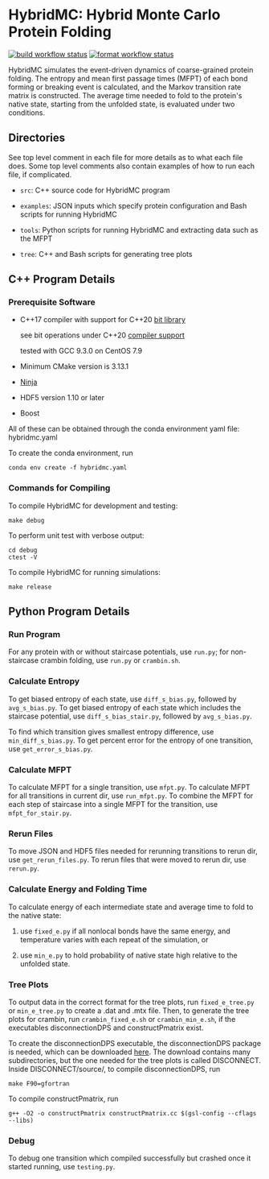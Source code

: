 # HybridMC: Hybrid Monte Carlo Protein Folding

[![build workflow status](https://github.com/margaritacolberg/hybridmc/actions/workflows/build.yml/badge.svg)](https://github.com/margaritacolberg/hybridmc/actions/workflows/build.yml?query=branch:main)
[![format workflow status](https://github.com/margaritacolberg/hybridmc/actions/workflows/format.yml/badge.svg)](https://github.com/margaritacolberg/hybridmc/actions/workflows/format.yml?query=branch:main)

HybridMC simulates the event-driven dynamics of coarse-grained protein folding.
The entropy and mean first passage times (MFPT) of each bond forming or
breaking event is calculated, and the Markov transition rate matrix is
constructed. The average time needed to fold to the protein's native state,
starting from the unfolded state, is evaluated under two conditions.

## Directories

See top level comment in each file for more details as to what each file does.
Some top level comments also contain examples of how to run each file, if
complicated.

  * `src`: C++ source code for HybridMC program

  * `examples`: JSON inputs which specify protein configuration and Bash
    scripts for running HybridMC

  * `tools`: Python scripts for running HybridMC and extracting data such as
    the MFPT

  * `tree`: C++ and Bash scripts for generating tree plots

## C++ Program Details

### Prerequisite Software

  * C++17 compiler with support for C++20
    [bit library](https://en.cppreference.com/w/cpp/header/bit)

    see bit operations under C++20 [compiler
    support](https://en.cppreference.com/w/cpp/compiler_support/20)

    tested with GCC 9.3.0 on CentOS 7.9

  * Minimum CMake version is 3.13.1

  * [Ninja](https://ninja-build.org/)

  * HDF5 version 1.10 or later

  * Boost

All of these can be obtained through the conda environment yaml file: hybridmc.yaml

To create the conda environment, run

```
conda env create -f hybridmc.yaml
```

### Commands for Compiling

To compile HybridMC for development and testing:

```
make debug
```

To perform unit test with verbose output:

```
cd debug
ctest -V
```

To compile HybridMC for running simulations:

```
make release
```

## Python Program Details

### Run Program

For any protein with or without staircase potentials, use `run.py`; for
non-staircase crambin folding, use `run.py` or `crambin.sh`.

### Calculate Entropy

To get biased entropy of each state, use `diff_s_bias.py`, followed by
`avg_s_bias.py`. To get biased entropy of each state which includes the
staircase potential, use `diff_s_bias_stair.py`, followed by `avg_s_bias.py`.

To find which transition gives smallest entropy difference, use
`min_diff_s_bias.py`. To get percent error for the entropy of one transition,
use `get_error_s_bias.py`.

### Calculate MFPT

To calculate MFPT for a single transition, use `mfpt.py`. To calculate MFPT for
all transitions in current dir, use `run_mfpt.py`. To combine the MFPT for each
step of staircase into a single MFPT for the transition, use
`mfpt_for_stair.py`.

### Rerun Files

To move JSON and HDF5 files needed for rerunning transitions to rerun dir, use
`get_rerun_files.py`. To rerun files that were moved to rerun dir, use
`rerun.py`.

### Calculate Energy and Folding Time

To calculate energy of each intermediate state and average time to fold to the
native state:

 1. use `fixed_e.py` if all nonlocal bonds have the same energy, and
    temperature varies with each repeat of the simulation, or

 2. use `min_e.py` to hold probability of native state high relative to the
    unfolded state.

### Tree Plots

To output data in the correct format for the tree plots, run `fixed_e_tree.py`
or `min_e_tree.py` to create a .dat and .mtx file. Then, to generate the tree
plots for crambin, run `crambin_fixed_e.sh` or `crambin_min_e.sh`, if the
executables disconnectionDPS and constructPmatrix exist.

To create the disconnectionDPS executable, the disconnectionDPS package is
needed, which can be downloaded
[here](https://www-wales.ch.cam.ac.uk/software.html). The download contains
many subdirectories, but the one needed for the tree plots is called
DISCONNECT. Inside DISCONNECT/source/, to compile disconnectionDPS, run

```
make F90=gfortran
```

To compile constructPmatrix, run

```
g++ -O2 -o constructPmatrix constructPmatrix.cc $(gsl-config --cflags --libs)
```

### Debug

To debug one transition which compiled successfully but crashed once it started
running, use `testing.py`.
